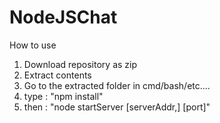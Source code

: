 NodeJSChat
==========

How to use
<ol>
  <li>Download repository as zip</li>
  <li>Extract contents</li>
  <li>Go to the extracted folder in cmd/bash/etc....</li>
  <li>type : "npm install"</li>
  <li>then : "node startServer [serverAddr,] [port]"</li>
</ol>
